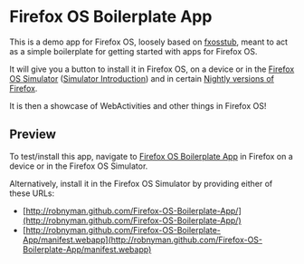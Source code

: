 # Firefox OS Boilerplate App

This is a demo app for Firefox OS, loosely based on [fxosstub](https://github.com/Jaxo/fxosstub), meant to act as a simple boilerplate for getting started with apps for Firefox OS.

It will give you a button to install it in Firefox OS, on a device or in the [Firefox OS Simulator](https://addons.mozilla.org/en-US/firefox/addon/firefox-os-simulator/) ([Simulator Introduction](https://hacks.mozilla.org/2012/12/firefox-os-simulator-1-0-is-here/)) and in certain [Nightly versions of Firefox](http://nightly.mozilla.org/).

It is then a showcase of WebActivities and other things in Firefox OS!


## Preview

To test/install this app, navigate to [Firefox OS Boilerplate App](http://robnyman.github.com/Firefox-OS-Boilerplate-App/) in Firefox on a device or in the Firefox OS Simulator.

Alternatively, install it in the Firefox OS Simulator by providing either of these URLs:

* [http://robnyman.github.com/Firefox-OS-Boilerplate-App/](http://robnyman.github.com/Firefox-OS-Boilerplate-App/)
* [http://robnyman.github.com/Firefox-OS-Boilerplate-App/manifest.webapp](http://robnyman.github.com/Firefox-OS-Boilerplate-App/manifest.webapp)



